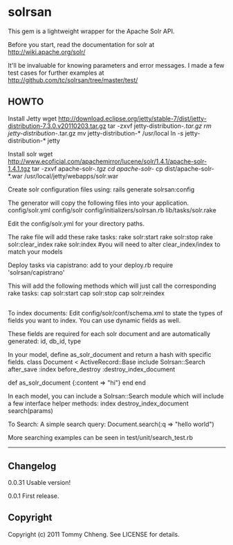 # solrsan
This gem is a lightweight wrapper for the Apache Solr API.

Before you start, read the documentation for solr at http://wiki.apache.org/solr/

It'll be invaluable for knowing parameters and error messages. I made a few test cases for further examples at http://github.com/tc/solrsan/tree/master/test/

## HOWTO
Install Jetty
wget http://download.eclipse.org/jetty/stable-7/dist/jetty-distribution-7.3.0.v20110203.tar.gz
tar -zxvf jetty-distribution-*.tar.gz
rm jetty-distribution-*.tar.gz
mv jetty-distribution-* /usr/local
ln -s jetty-distribution-* jetty

Install solr
wget http://www.ecoficial.com/apachemirror/lucene/solr/1.4.1/apache-solr-1.4.1.tgz
tar -zxvf apache-solr-*.tgz
cd apache-solr-*
cp dist/apache-solr-*.war /usr/local/jetty/webapps/solr.war

Create solr configuration files using:
  rails generate solrsan:config

The generator will copy the following files into your application.
  config/solr.yml
  config/solr
  config/initializers/solrsan.rb
  lib/tasks/solr.rake

Edit the config/solr.yml for your directory paths.

The rake file will add these rake tasks:
rake solr:start
rake solr:stop
rake solr:clear_index
rake solr:index
#you will need to alter clear_index/index to match your models

Deploy tasks via capistrano:
add to your deploy.rb
 require 'solrsan/capistrano'

This will add the following methods which will just call the
corresponding rake tasks:
cap solr:start
cap solr:stop
cap solr:reindex

##
To index documents:
Edit config/solr/conf/schema.xml to state the types of fields you want
to index. You can use dynamic fields as well.

These fields are required for each solr document and are automatically
generated:
id, db_id, type

In your model, define as_solr_document and return a hash with specific fields.
class Document < ActiveRecord::Base
  include Solrsan::Search
  after_save :index
  before_destroy :destroy_index_document

  def as_solr_document
    {:content => "hi"}
  end
end

In each model, you can include a Solrsan::Search module which will include a few interface helper methods:
index
destroy_index_document
search(params)

To Search:
A simple search query:
Document.search(:q => "hello world")

More searching examples can be seen in test/unit/search_test.rb

---
## Changelog

0.0.31
Usable version!

0.0.1
First release.

## Copyright

Copyright (c) 2011 Tommy Chheng. See LICENSE for details.

